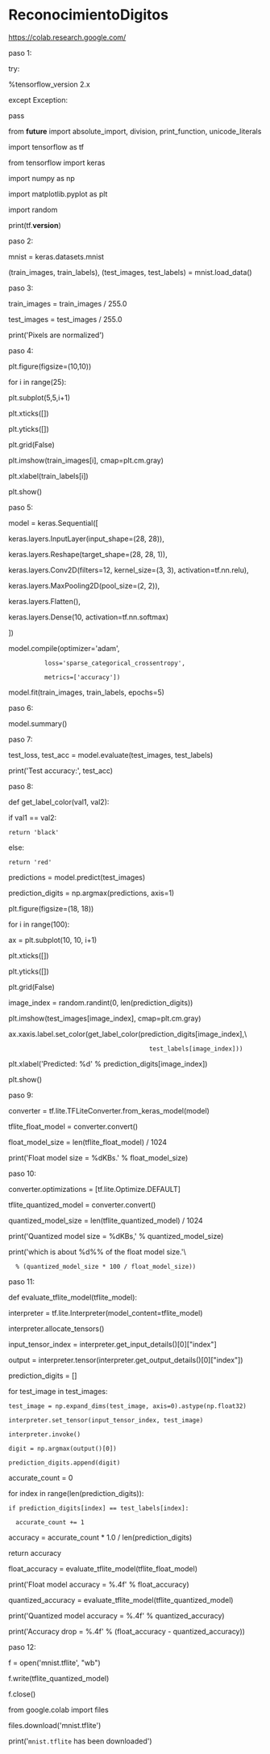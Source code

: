 # ReconocimientoDigitos

https://colab.research.google.com/

paso 1:

try:

  %tensorflow_version 2.x

except Exception:

  pass

from __future__ import absolute_import, division, print_function, unicode_literals

import tensorflow as tf

from tensorflow import keras

import numpy as np

import matplotlib.pyplot as plt

import random

print(tf.__version__)

paso 2:

mnist = keras.datasets.mnist

(train_images, train_labels), (test_images, test_labels) = mnist.load_data()

paso 3:

train_images = train_images / 255.0

test_images = test_images / 255.0

print('Pixels are normalized')

paso 4:

plt.figure(figsize=(10,10))

for i in range(25):

  plt.subplot(5,5,i+1)
  
  plt.xticks([])
  
  plt.yticks([])
  
  plt.grid(False)
  
  plt.imshow(train_images[i], cmap=plt.cm.gray)
  
  plt.xlabel(train_labels[i])

plt.show()

paso 5:

model = keras.Sequential([

  keras.layers.InputLayer(input_shape=(28, 28)),
  
  keras.layers.Reshape(target_shape=(28, 28, 1)),
  
  keras.layers.Conv2D(filters=12, kernel_size=(3, 3), activation=tf.nn.relu),
  
  keras.layers.MaxPooling2D(pool_size=(2, 2)),
  
  keras.layers.Flatten(),
  
  keras.layers.Dense(10, activation=tf.nn.softmax)
  
])

model.compile(optimizer='adam',

              loss='sparse_categorical_crossentropy',
              
              metrics=['accuracy'])

model.fit(train_images, train_labels, epochs=5)

paso 6:

model.summary()

paso 7:

test_loss, test_acc = model.evaluate(test_images, test_labels)

print('Test accuracy:', test_acc)

paso 8:

def get_label_color(val1, val2):

  if val1 == val2:
  
    return 'black'
    
  else:
  
    return 'red'

predictions = model.predict(test_images)

prediction_digits = np.argmax(predictions, axis=1)

plt.figure(figsize=(18, 18))

for i in range(100):

  ax = plt.subplot(10, 10, i+1)
  
  plt.xticks([])
  
  plt.yticks([])
  
  plt.grid(False)
  
  image_index = random.randint(0, len(prediction_digits))
  
  plt.imshow(test_images[image_index], cmap=plt.cm.gray)
  
  ax.xaxis.label.set_color(get_label_color(prediction_digits[image_index],\
  
                                           test_labels[image_index]))
                                           
  plt.xlabel('Predicted: %d' % prediction_digits[image_index])
  
plt.show()

paso 9:

converter = tf.lite.TFLiteConverter.from_keras_model(model)

tflite_float_model = converter.convert()

float_model_size = len(tflite_float_model) / 1024

print('Float model size = %dKBs.' % float_model_size)

paso 10:

converter.optimizations = [tf.lite.Optimize.DEFAULT]

tflite_quantized_model = converter.convert()

quantized_model_size = len(tflite_quantized_model) / 1024

print('Quantized model size = %dKBs,' % quantized_model_size)

print('which is about %d%% of the float model size.'\

      % (quantized_model_size * 100 / float_model_size))

paso 11:

def evaluate_tflite_model(tflite_model):

  interpreter = tf.lite.Interpreter(model_content=tflite_model)
  
  interpreter.allocate_tensors()
  
  input_tensor_index = interpreter.get_input_details()[0]["index"]
  
  output = interpreter.tensor(interpreter.get_output_details()[0]["index"])
  
  prediction_digits = []
  
  for test_image in test_images:
    
    test_image = np.expand_dims(test_image, axis=0).astype(np.float32)
    
    interpreter.set_tensor(input_tensor_index, test_image)

    interpreter.invoke()

    digit = np.argmax(output()[0])
    
    prediction_digits.append(digit)

  accurate_count = 0
  
  for index in range(len(prediction_digits)):
  
    if prediction_digits[index] == test_labels[index]:
    
      accurate_count += 1
      
  accuracy = accurate_count * 1.0 / len(prediction_digits)

  return accuracy
  
float_accuracy = evaluate_tflite_model(tflite_float_model)

print('Float model accuracy = %.4f' % float_accuracy)

quantized_accuracy = evaluate_tflite_model(tflite_quantized_model)

print('Quantized model accuracy = %.4f' % quantized_accuracy)

print('Accuracy drop = %.4f' % (float_accuracy - quantized_accuracy))

paso 12:

f = open('mnist.tflite', "wb")

f.write(tflite_quantized_model)

f.close()

from google.colab import files

files.download('mnist.tflite')

print('`mnist.tflite` has been downloaded')
